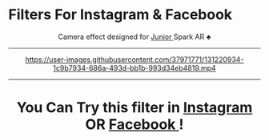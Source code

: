# Filters For Instagram & Facebook
<div align="center">
Camera effect designed for <a href="https://www.instagram.com/_.whateverrrrrrr/"> Junior </a> Spark AR ♣

  <hr>
  
https://user-images.githubusercontent.com/37971771/131220934-1c9b7934-686a-493d-bb1b-993d34eb4819.mp4

<hr>
  
  
#  You Can Try this filter in <a href="https://www.instagram.com/ar/912199072707500/"> Instagram</a>  OR <a href="https://www.facebook.com/fbcameraeffects/tryit/912199072707500/">Facebook </a> !
